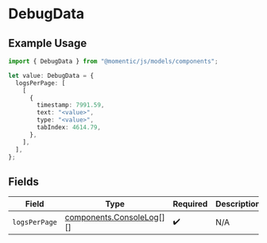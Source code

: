 # DebugData

## Example Usage

```typescript
import { DebugData } from "@momentic/js/models/components";

let value: DebugData = {
  logsPerPage: [
    [
      {
        timestamp: 7991.59,
        text: "<value>",
        type: "<value>",
        tabIndex: 4614.79,
      },
    ],
  ],
};
```

## Fields

| Field                                                              | Type                                                               | Required                                                           | Description                                                        |
| ------------------------------------------------------------------ | ------------------------------------------------------------------ | ------------------------------------------------------------------ | ------------------------------------------------------------------ |
| `logsPerPage`                                                      | [components.ConsoleLog](../../models/components/consolelog.md)[][] | :heavy_check_mark:                                                 | N/A                                                                |